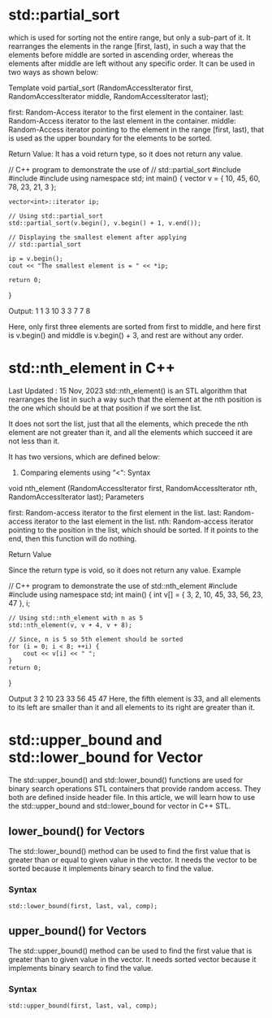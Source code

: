 # std::partial_sort

 which is used for sorting not the entire range, but only a sub-part of it. It rearranges the elements in the range [first, last), 
in such a way that the elements before middle are sorted in ascending order, whereas the elements after middle are left without any specific order. It can be used in two ways as shown below:

Template 
void partial_sort (RandomAccessIterator first, RandomAccessIterator middle,
                   RandomAccessIterator last);

first: Random-Access iterator to the first element in the container.
last: Random-Access iterator to the last element in the container.
middle: Random-Access iterator pointing to the element in the 
range [first, last), that is used as the upper boundary for the elements 
to be sorted.

Return Value: It has a void return type, so it does not return any value.

// C++ program to demonstrate the use of
// std::partial_sort
#include <iostream>
#include <algorithm>
#include <vector>
using namespace std;
int main()
{
	vector<int> v = { 10, 45, 60, 78, 23, 21, 3 };

	vector<int>::iterator ip;

	// Using std::partial_sort
	std::partial_sort(v.begin(), v.begin() + 1, v.end());

	// Displaying the smallest element after applying
	// std::partial_sort

	ip = v.begin();
	cout << "The smallest element is = " << *ip;

	return 0;
}

Output:
1 1 3 10 3 3 7 7 8 

Here, only first three elements are sorted from first to middle, and here first is v.begin() and middle is v.begin() + 3, and rest are without any order.







# std::nth_element in C++
Last Updated : 15 Nov, 2023
std::nth_element() is an STL algorithm that rearranges the list in such a way such that the element at the nth position is the one which should be at that position if we sort the list.

It does not sort the list, just that all the elements, which precede the nth element are not greater than it, and all the elements which succeed it are not less than it.

It has two versions, which are defined below:

1. Comparing elements using “<“:
Syntax

void nth_element (RandomAccessIterator first, RandomAccessIterator nth,
                  RandomAccessIterator last);
Parameters

first: Random-access iterator to the first element in the list.
last: Random-access iterator to the last element in the list.
nth: Random-access iterator pointing to the position in the list, which should be sorted.
If it points to the end, then this function will do nothing.

Return Value

Since the return type is void, so it does not return any value.
Example




// C++ program to demonstrate the use of std::nth_element
#include <algorithm>
#include <iostream>
using namespace std;
int main()
{
    int v[] = { 3, 2, 10, 45, 33, 56, 23, 47 }, i;
 
    // Using std::nth_element with n as 5
    std::nth_element(v, v + 4, v + 8);
 
    // Since, n is 5 so 5th element should be sorted
    for (i = 0; i < 8; ++i) {
        cout << v[i] << " ";
    }
    return 0;
}

Output
3 2 10 23 33 56 45 47 
Here, the fifth element is 33, and all elements to its left are smaller than it and all elements to its right are greater than it.


# std::upper_bound and std::lower_bound for Vector

The std::upper_bound() and std::lower_bound() functions are used for binary search operations STL containers that provide random access. They both are defined inside <algorithm> header file. In this article, we will learn how to use the std::upper_bound and std::lower_bound for vector in C++ STL.

## lower_bound() for Vectors
The std::lower_bound() method can be used to find the first value that is greater than or equal to given value in the vector. It needs the vector to be sorted because it implements binary search to find the value.

### Syntax
```
std::lower_bound(first, last, val, comp);
```


## upper_bound() for Vectors
The std::upper_bound() method can be used to find the first value that is greater than to given value in the vector. It needs sorted vector because it implements binary search to find the value.

### Syntax
```
std::upper_bound(first, last, val, comp);
```
